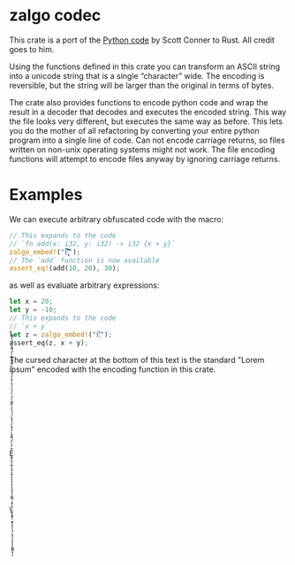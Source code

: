 # zalgo codec

This crate is a port of the [Python code](https://github.com/DaCoolOne/DumbIdeas/tree/main/reddit_ph_compressor) by Scott Conner to Rust. All credit goes to him.

Using the functions defined in this crate you can transform an ASCII string into a unicode string that is a single “character” wide. The encoding is reversible, but the string will be larger than the original in terms of bytes.

The crate also provides functions to encode python code and wrap the result in a decoder that decodes and executes 
the encoded string. This way the file looks very different, but executes the same way as before.
This lets you do the mother of all refactoring by converting your entire python program into a single line of code. 
Can not encode carriage returns, so files written on non-unix operating systems might not work. The file encoding functions will attempt to encode files anyway by ignoring carriage returns.  

# Examples

We can execute arbitrary obfuscated code with the macro:

```rust
// This expands to the code
// `fn add(x: i32, y: i32) -> i32 {x + y}`
zalgo_embed!("E͎͉͙͉̞͉͙͆̀́̈́̈́̈̀̓̒̌̀̀̓̒̉̀̍̀̓̒̀͛̀̋̀͘̚̚͘͝");
// The `add` function is now available
assert_eq!(add(10, 20), 30);
```

as well as evaluate arbitrary expressions:

```rust
let x = 20;
let y = -10;
// This expands to the code 
// `x + y`
let z = zalgo_embed!("È͙̋̀͘");
assert_eq(z, x + y);
```

The cursed character at the bottom of this text is the standard "Lorem ipsum" encoded with the encoding function in this crate.

\
\
\
\
\
\
\
E̬͏͍͉͓͕͍͒̀͐̀̈́ͅ͏͌͏͓͉͔͍͔͒̀̀́̌̀̓ͅ͏͎͓͔͔͕͉͉͓͉͎͇͉͔͓̓͒̀́̈́͐̓̀͌̌̀̈́̀̈́ͅͅͅͅ͏͉͕͓͍̀ͅ͏͔͍̈́̀͐ͅ͏͉͎͉͉͕͎͔͕͔͒̀̓̈́̈́̀̀͌́͂͏͔͒̀̀̈́ͅͅ͏͌͏͍͇͎͉͒̀́́̀́͌ͅ
\
\
\
\
\
\
\